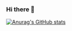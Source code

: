 ### Hi there 👋

[![Anurag's GitHub stats](https://github-readme-stats.vercel.app/api?username=mertcan14)](https://github.com/anuraghazra/github-readme-stats)
